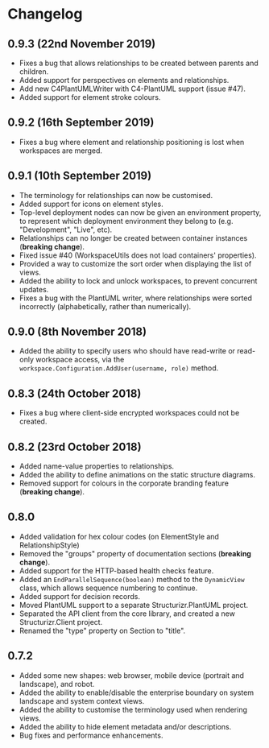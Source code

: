 # Changelog

## 0.9.3 (22nd November 2019)

- Fixes a bug that allows relationships to be created between parents and children.
- Added support for perspectives on elements and relationships.
- Add new C4PlantUMLWriter with C4-PlantUML support (issue #47).
- Added support for element stroke colours.

## 0.9.2 (16th September 2019)

- Fixes a bug where element and relationship positioning is lost when workspaces are merged.

## 0.9.1 (10th September 2019)

- The terminology for relationships can now be customised.
- Added support for icons on element styles.
- Top-level deployment nodes can now be given an environment property, to represent which deployment environment they belong to (e.g. "Development", "Live", etc).
- Relationships can no longer be created between container instances (__breaking change__).
- Fixed issue #40 (WorkspaceUtils does not load containers' properties).
- Provided a way to customize the sort order when displaying the list of views.
- Added the ability to lock and unlock workspaces, to prevent concurrent updates.
- Fixes a bug with the PlantUML writer, where relationships were sorted incorrectly (alphabetically, rather than numerically).

## 0.9.0 (8th November 2018)

- Added the ability to specify users who should have read-write or read-only workspace access, via the ```workspace.Configuration.AddUser(username, role)``` method. 

## 0.8.3 (24th October 2018)

- Fixes a bug where client-side encrypted workspaces could not be created.

## 0.8.2 (23rd October 2018)

- Added name-value properties to relationships.
- Added the ability to define animations on the static structure diagrams.
- Removed support for colours in the corporate branding feature (__breaking change__).

## 0.8.0

- Added validation for hex colour codes (on ElementStyle and RelationshipStyle)
- Removed the "groups" property of documentation sections (__breaking change__).
- Added support for the HTTP-based health checks feature.
- Added an ```EndParallelSequence(boolean)``` method to the ```DynamicView``` class, which allows sequence numbering to continue.
- Added support for decision records.
- Moved PlantUML support to a separate Structurizr.PlantUML project.
- Separated the API client from the core library, and created a new Structurizr.Client project.
- Renamed the "type" property on Section to "title".

## 0.7.2

- Added some new shapes: web browser, mobile device (portrait and landscape), and robot.
- Added the ability to enable/disable the enterprise boundary on system landscape and system context views.
- Added the ability to customise the terminology used when rendering views.
- Added the ability to hide element metadata and/or descriptions.
- Bug fixes and performance enhancements.